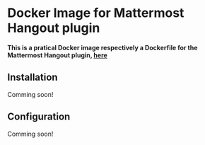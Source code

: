 # Docker Image for Mattermost Hangout plugin

**This is a pratical Docker image respectively a Dockerfile for the Mattermost Hangout plugin, [here](https://github.com/chitter99/mattermost-hangout)**

## Installation

Comming soon!

## Configuration

Comming soon!
